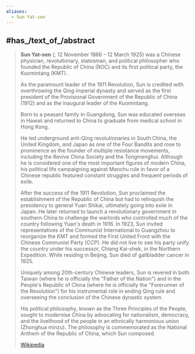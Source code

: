 ```yaml
---
aliases:
  - Sun Yat-sen
---
```



## #has_/text_of_/abstract 

> **Sun Yat-sen** (; 12 November 1866 – 12 March 1925) was a Chinese physician, revolutionary, statesman, 
> and political philosopher who founded the Republic of China (ROC) 
> and its first political party, the Kuomintang (KMT). 
> 
> As the paramount leader of the 1911 Revolution, 
> Sun is credited with overthrowing the Qing imperial dynasty 
> and served as the first president of the Provisional Government of the Republic of China (1912) 
> and as the inaugural leader of the Kuomintang.
>
> Born to a peasant family in Guangdong, Sun was educated overseas in Hawaii 
> and returned to China to graduate from medical school in Hong Kong. 
> 
> He led underground anti-Qing revolutionaries in South China, the United Kingdom, and Japan 
> as one of the Four Bandits and rose to prominence as the founder of multiple resistance movements, 
> including the Revive China Society and the Tongmenghui. 
> Although he is considered one of the most important figures of modern China, 
> his political life campaigning against Manchu rule in favor of a Chinese republic 
> featured constant struggles and frequent periods of exile. 
>
> After the success of the 1911 Revolution, Sun proclaimed the establishment of the Republic of China but had to relinquish the presidency to general Yuan Shikai, ultimately going into exile in Japan. He later returned to launch a revolutionary government in southern China to challenge the warlords who controlled much of the country following Yuan's death in 1916. In 1923, Sun invited representatives of the Communist International to Guangzhou to reorganize the KMT and formed the First United Front with the Chinese Communist Party (CCP). He did not live to see his party unify the country under his successor, Chiang Kai-shek, in the Northern Expedition. While residing in Beijing, Sun died of gallbladder cancer in 1925.
>
> Uniquely among 20th-century Chinese leaders, 
> Sun is revered in both Taiwan (where he is officially the "Father of the Nation") 
> and in the People's Republic of China (where he is officially the "Forerunner of the Revolution") 
> for his instrumental role in ending Qing rule 
> and overseeing the conclusion of the Chinese dynastic system. 
> 
> His political philosophy, known as the Three Principles of the People, 
> sought to modernise China by advocating for nationalism, democracy, 
> and the livelihood of the people in an ethnically harmonious union (Zhonghua minzu). 
> The philosophy is commemorated as the National Anthem of the Republic of China, which Sun composed.
>
> [Wikipedia](https://en.wikipedia.org/wiki/Sun%20Yat-sen)

